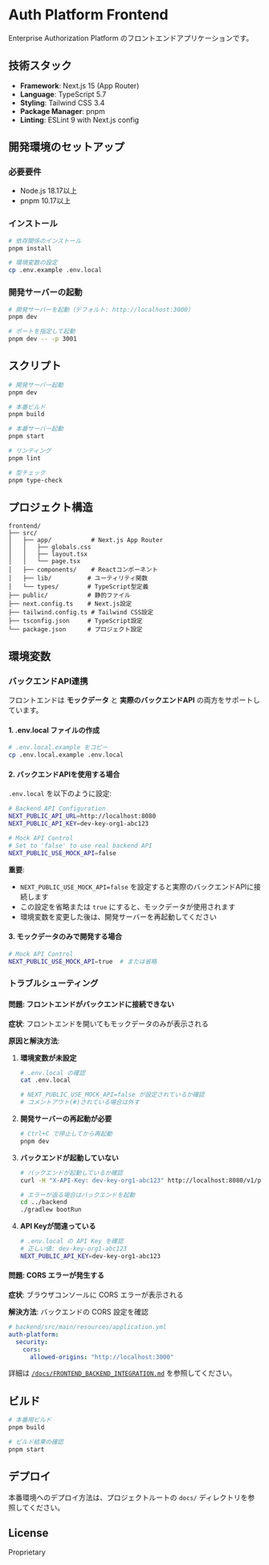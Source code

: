 # Auth Platform Frontend

Enterprise Authorization Platform のフロントエンドアプリケーションです。

## 技術スタック

- **Framework**: Next.js 15 (App Router)
- **Language**: TypeScript 5.7
- **Styling**: Tailwind CSS 3.4
- **Package Manager**: pnpm
- **Linting**: ESLint 9 with Next.js config

## 開発環境のセットアップ

### 必要要件

- Node.js 18.17以上
- pnpm 10.17以上

### インストール

```bash
# 依存関係のインストール
pnpm install

# 環境変数の設定
cp .env.example .env.local
```

### 開発サーバーの起動

```bash
# 開発サーバーを起動（デフォルト: http://localhost:3000）
pnpm dev

# ポートを指定して起動
pnpm dev -- -p 3001
```

## スクリプト

```bash
# 開発サーバー起動
pnpm dev

# 本番ビルド
pnpm build

# 本番サーバー起動
pnpm start

# リンティング
pnpm lint

# 型チェック
pnpm type-check
```

## プロジェクト構造

```
frontend/
├── src/
│   ├── app/           # Next.js App Router
│   │   ├── globals.css
│   │   ├── layout.tsx
│   │   └── page.tsx
│   ├── components/    # Reactコンポーネント
│   ├── lib/          # ユーティリティ関数
│   └── types/        # TypeScript型定義
├── public/           # 静的ファイル
├── next.config.ts    # Next.js設定
├── tailwind.config.ts # Tailwind CSS設定
├── tsconfig.json     # TypeScript設定
└── package.json      # プロジェクト設定
```

## 環境変数

### バックエンドAPI連携

フロントエンドは **モックデータ** と **実際のバックエンドAPI** の両方をサポートしています。

#### 1. .env.local ファイルの作成

```bash
# .env.local.example をコピー
cp .env.local.example .env.local
```

#### 2. バックエンドAPIを使用する場合

`.env.local` を以下のように設定:

```bash
# Backend API Configuration
NEXT_PUBLIC_API_URL=http://localhost:8080
NEXT_PUBLIC_API_KEY=dev-key-org1-abc123

# Mock API Control
# Set to 'false' to use real backend API
NEXT_PUBLIC_USE_MOCK_API=false
```

**重要**:
- `NEXT_PUBLIC_USE_MOCK_API=false` を設定すると実際のバックエンドAPIに接続します
- この設定を省略または `true` にすると、モックデータが使用されます
- 環境変数を変更した後は、開発サーバーを再起動してください

#### 3. モックデータのみで開発する場合

```bash
# Mock API Control
NEXT_PUBLIC_USE_MOCK_API=true  # または省略
```

### トラブルシューティング

#### 問題: フロントエンドがバックエンドに接続できない

**症状**: フロントエンドを開いてもモックデータのみが表示される

**原因と解決方法**:

1. **環境変数が未設定**
   ```bash
   # .env.local の確認
   cat .env.local

   # NEXT_PUBLIC_USE_MOCK_API=false が設定されているか確認
   # コメントアウト(#)されている場合は外す
   ```

2. **開発サーバーの再起動が必要**
   ```bash
   # Ctrl+C で停止してから再起動
   pnpm dev
   ```

3. **バックエンドが起動していない**
   ```bash
   # バックエンドが起動しているか確認
   curl -H "X-API-Key: dev-key-org1-abc123" http://localhost:8080/v1/policies

   # エラーが返る場合はバックエンドを起動
   cd ../backend
   ./gradlew bootRun
   ```

4. **API Keyが間違っている**
   ```bash
   # .env.local の API Key を確認
   # 正しい値: dev-key-org1-abc123
   NEXT_PUBLIC_API_KEY=dev-key-org1-abc123
   ```

#### 問題: CORS エラーが発生する

**症状**: ブラウザコンソールに CORS エラーが表示される

**解決方法**: バックエンドの CORS 設定を確認
```yaml
# backend/src/main/resources/application.yml
auth-platform:
  security:
    cors:
      allowed-origins: "http://localhost:3000"
```

詳細は [`/docs/FRONTEND_BACKEND_INTEGRATION.md`](../docs/FRONTEND_BACKEND_INTEGRATION.md) を参照してください。

## ビルド

```bash
# 本番用ビルド
pnpm build

# ビルド結果の確認
pnpm start
```

## デプロイ

本番環境へのデプロイ方法は、プロジェクトルートの `docs/` ディレクトリを参照してください。

## License

Proprietary
